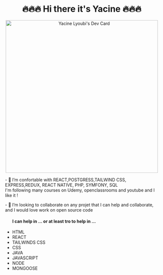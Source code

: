 ### <h1 align='center'>🔥🔥🔥 Hi there it's Yacine 🔥🔥🔥</h1>

<div align='center'>
      <a href="https://app.daily.dev/yacine_21"><img src="https://api.daily.dev/devcards/7a7698e5b6974529a4fbc5caa173756c.png?r=0yj" width="500" alt="Yacine Lyoubi's Dev Card"/></a>
</div>

<div>
      
           
</div>
<div>
      <p>- 🌱 I’m confortable with REACT,POSTGRESS,TAILWIND CSS, EXPRESS,REDUX, REACT NATIVE, PHP, SYMFONY, SQL
            <br> I'm following many courses on Udemy, openclassrooms and youtube and I like it !</p>      
</div>

<div>
      <p>- 👯 I’m looking to collaborate on any projet that I can help and collaborate, and I would love work on open source code</p>
      <ul>
            <h4>I can help in ... or at least tro to help in ...  </h4>
                  <li>HTML</li>
                  <li>REACT</li>
                  <li>TAILWINDS CSS</li>
                  <li>CSS</li>
                  <li>JAVA</li>
                  <li>JAVASCRIPT</li>
                  <li>NODE</li>
                  <li>MONGOOSE</li>
      </ul>
</div>



<!--
**yacine-21/yacine-21** is a ✨ _special_ ✨ repository because its `README.md` (this file) appears on your GitHub profile.

Here are some ideas to get you started:

- 🔭 I’m currently working on ...
- 🌱 I’m currently learning ...
- 👯 I’m looking to collaborate on ...
- 🤔 I’m looking for help with ...
- 💬 Ask me about ...
- 📫 How to reach me: ...
- 😄 Pronouns: ...
- ⚡ Fun fact: ...
-->
